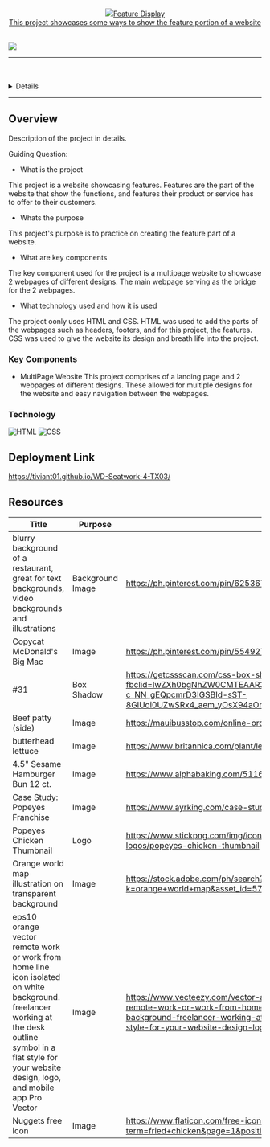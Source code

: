 <a name="readme-top"/>

<br/>

<br />
<div align="center">
  <a href="https://github.com/Tiviant01/">
  <img src="./assets/img/ian.png>
  </a>
<!-- TODO: Change Title to the name of the title of your Project -->
  <h3 align="center">Feature Display</h3>
</div>
<!-- TODO: Make a short description -->
<div align="center">
This project showcases some ways to show the feature portion of a website
</div>

<br />

<!-- TODO: Change the zyx-0314 into your github username  -->
<!-- TODO: Change the WD-Template-Project into the same name of your folder -->
![](https://visit-counter.vercel.app/counter.png?page=Tiviant01/WD-Seatwork-4-TX03)

---

<br />
<br />

<!-- TODO: If you want to add more layers for your readme -->
<details>
  <summary>Table of Contents</summary>
  <ol>
    <li>
      <a href="#overview">Overview</a>
      <ol>
        <li>
          <a href="#key-components">Key Components</a>
        </li>
        <li>
          <a href="#technology">Technology</a>
        </li>
      </ol>
    </li>
    <li>
      <a href="#deployment-link">Deployment Link</a>
    </li>
    <li>
      <a href="#resources">Resources</a>
    </li>
  </ol>
</details>

---

## Overview
Description of the project in details.

Guiding Question:

- What is the project 

This project is a website showcasing features. Features are the part of the website that show the functions, and features their product or service has to offer to  their customers.
- Whats the purpose

This project's purpose is to practice on creating the feature part of a website.
- What are key components

The key component used for the project is a multipage website to showcase 2 webpages of different designs. The main webpage serving as the bridge for the 2 webpages.
- What technology used and how it is used

The project oonly uses HTML and CSS. HTML was used to add the parts of the webpages such as headers, footers, and for this project, the features. CSS was used to give the website its design and breath life into the project.


### Key Components
- MultiPage Website
This project comprises of a landing page and 2 webpages of different designs. These allowed for multiple designs for the website and easy navigation between the webpages.

### Technology

![HTML](https://img.shields.io/badge/HTML-E34F26?style=for-the-badge&logo=html5&logoColor=white)
![CSS](https://img.shields.io/badge/CSS-1572B6?style=for-the-badge&logo=css3&logoColor=white)


## Deployment Link
https://tiviant01.github.io/WD-Seatwork-4-TX03/

## Resources

<!-- TODO: Add References -->
| Title | Purpose | Link |
|-|-|-|
|blurry background of a restaurant, great for text backgrounds, video backgrounds and illustrations|Background Image|https://ph.pinterest.com/pin/625367098301214634/|
|Copycat McDonald's Big Mac|Image|https://ph.pinterest.com/pin/554927985353292441/|
|#31|Box Shadow|https://getcssscan.com/css-box-shadow-examples?fbclid=IwZXh0bgNhZW0CMTEAAR3AK8uz-1Km8yyg47w-c_NN_gEQpcmrD3IGSBId-sST-8GlUoi0UZwSRx4_aem_yOsX94aOnkZAdL55eV_yfw|
|Beef patty (side)|Image|https://mauibusstop.com/online-order/sides/beef-patty-side/|
|butterhead lettuce|Image|https://www.britannica.com/plant/lettuce|
|4.5" Sesame Hamburger Bun 12 ct.|Image|https://www.alphabaking.com/51161/|
|Case Study: Popeyes Franchise|Image|  https://www.ayrking.com/case-studies/popeyes/|
|Popeyes Chicken Thumbnail|Logo|https://www.stickpng.com/img/icons-logos-emojis/restaurant-logos/popeyes-chicken-thumbnail|
|Orange world map illustration on transparent background|Image|https://stock.adobe.com/ph/search?k=orange+world+map&asset_id=571174551|
|eps10 orange vector remote work or work from home line icon isolated on white background. freelancer working at the desk outline symbol in a flat style for your website design, logo, and mobile app Pro Vector|Image|https://www.vecteezy.com/vector-art/9759602-eps10-orange-vector-remote-work-or-work-from-home-line-icon-isolated-on-white-background-freelancer-working-at-the-desk-outline-symbol-in-a-flat-style-for-your-website-design-logo-and-mobile-app|
|Nuggets free icon|Image|https://www.flaticon.com/free-icon/nuggets_3790184?term=fried+chicken&page=1&position=21&origin=tag&related_id=3790184